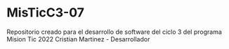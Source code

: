 # MisTicC3-07
Repositorio creado para el desarrollo de software del ciclo 3 del programa Mision Tic 2022
Cristian Martinez - Desarrollador
